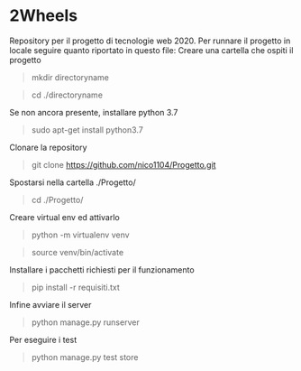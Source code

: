# 2Wheels
Repository per il progetto di tecnologie web 2020.
Per runnare il progetto in locale seguire quanto riportato in questo file: Creare una cartella che ospiti il progetto

> mkdir directoryname

> cd ./directoryname

Se non ancora presente, installare python 3.7

> sudo apt-get install python3.7

Clonare la repository

>	git clone https://github.com/nico1104/Progetto.git

Spostarsi nella cartella ./Progetto/

>	cd ./Progetto/

Creare virtual env ed attivarlo

>	python -m virtualenv venv

>	source venv/bin/activate

Installare i pacchetti richiesti per il funzionamento

>	pip install -r requisiti.txt

Infine avviare il server

>	python manage.py runserver

Per eseguire i test

>	python manage.py test store

